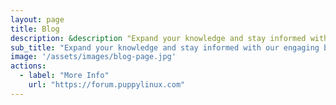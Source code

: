 ```yaml
---
layout: page
title: Blog
description: &description "Expand your knowledge and stay informed with our engaging blog posts"
sub_title: "Expand your knowledge and stay informed with our engaging blog posts"
image: '/assets/images/blog-page.jpg'
actions:
  - label: "More Info"
    url: "https://forum.puppylinux.com"     
---
```

